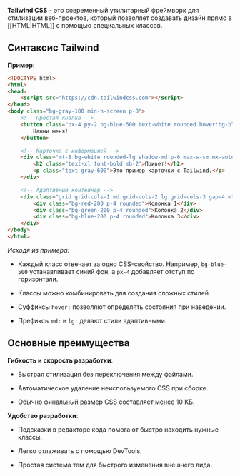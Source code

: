 **Tailwind CSS** - это современный утилитарный фреймворк для стилизации веб-проектов, который позволяет создавать дизайн прямо в [[HTML|HTML]] с помощью специальных классов.

## Синтаксис Tailwind

**Пример:**

```HTML
<!DOCTYPE html>
<html>
<head>
	<script src="https://cdn.tailwindcss.com"></script>
</head>
<body class="bg-gray-100 min-h-screen p-8">
	<!-- Простая кнопка -->
	<button class="px-4 py-2 bg-blue-500 text-white rounded hover:bg-blue-700 transition-colors">
		Нажми меня!
	</button>

	<!-- Карточка с информацией -->
	<div class="mt-8 bg-white rounded-lg shadow-md p-6 max-w-sm mx-auto">
		<h2 class="text-xl font-bold mb-2">Привет!</h2>
		<p class="text-gray-600">Это пример карточки с Tailwind.</p>
	</div>

	<!-- Адаптивный контейнер -->
	<div class="grid grid-cols-1 md:grid-cols-2 lg:grid-cols-3 gap-4 mt-8">
		<div class="bg-red-200 p-4 rounded">Колонка 1</div>
		<div class="bg-green-200 p-4 rounded">Колонка 2</div>
		<div class="bg-blue-200 p-4 rounded">Колонка 3</div>
	</div>
</body>
</html>
```

*Исходя из примера:*

- Каждый класс отвечает за одно CSS-свойство. Например, `bg-blue-500` устанавливает синий фон, а `px-4` добавляет отступ по горизонтали.

- Классы можно комбинировать для создания сложных стилей.

- Суффиксы `hover:` позволяют определять состояния при наведении.

- Префиксы `md:` и `lg:` делают стили адаптивными.

## Основные преимущества

**Гибкость и скорость разработки**:

- Быстрая стилизация без переключения между файлами.

- Автоматическое удаление неиспользуемого CSS при сборке.

- Обычно финальный размер CSS составляет менее 10 КБ.

**Удобство разработки**:

- Подсказки в редакторе кода помогают быстро находить нужные классы.

- Легко отлаживать с помощью DevTools.

- Простая система тем для быстрого изменения внешнего вида.

